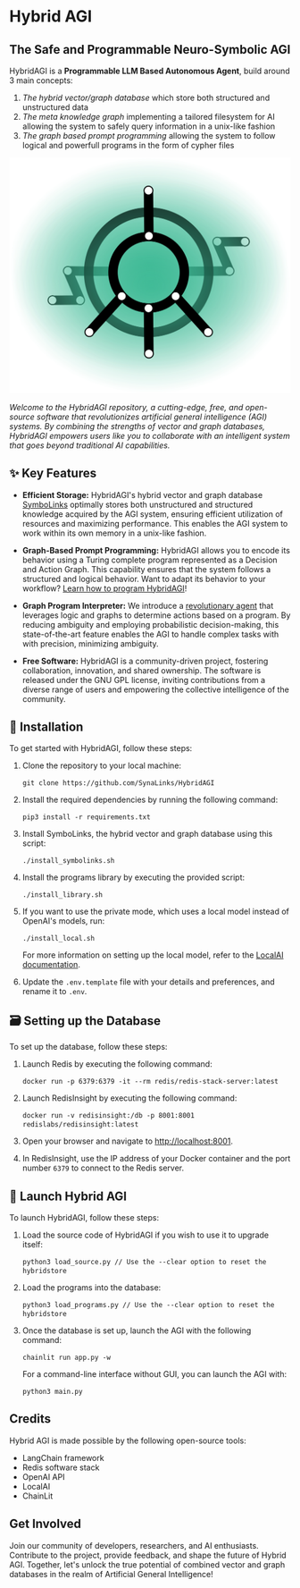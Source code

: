 # Hybrid AGI
## The Safe and Programmable Neuro-Symbolic AGI

HybridAGI is a **Programmable LLM Based Autonomous Agent**, build around 3 main concepts:
1. *The hybrid vector/graph database* which store both structured and unstructured data
2. *The meta knowledge graph* implementing a tailored filesystem for AI allowing the system to safely query information in a unix-like fashion
3. *The graph based prompt programming* allowing the system to follow logical and powerfull programs in the form of cypher files

![logo](img/synalinks_logo.png)

*Welcome to the HybridAGI repository, a cutting-edge, free, and open-source software that revolutionizes artificial general intelligence (AGI) systems. By combining the strengths of vector and graph databases, HybridAGI empowers users like you to collaborate with an intelligent system that goes beyond traditional AI capabilities.*

## ✨ Key Features

- **Efficient Storage:** HybridAGI's hybrid vector and graph database [SymboLinks](https://github.com/SynaLinks/SymboLinks) optimally stores both unstructured and structured knowledge acquired by the AGI system, ensuring efficient utilization of resources and maximizing performance. This enables the AGI system to work within its own memory in a unix-like fashion.

- **Graph-Based Prompt Programming:** HybridAGI allows you to encode its behavior using a Turing complete program represented as a Decision and Action Graph. This capability ensures that the system follows a structured and logical behavior. Want to adapt its behavior to your workflow? [Learn how to program HybridAGI](https://github.com/SynaLinks/HybridAGI-library)!

- **Graph Program Interpreter:** We introduce a [revolutionary agent](hybrid_agi/agents/grapĥ_program_interpreter.py) that leverages logic and graphs to determine actions based on a program. By reducing ambiguity and employing probabilistic decision-making, this state-of-the-art feature enables the AGI to handle complex tasks with with precision, minimizing ambiguity.

- **Free Software:** HybridAGI is a community-driven project, fostering collaboration, innovation, and shared ownership. The software is released under the GNU GPL license, inviting contributions from a diverse range of users and empowering the collective intelligence of the community.

## 🎉 Installation

To get started with HybridAGI, follow these steps:

1. Clone the repository to your local machine:
   ```
   git clone https://github.com/SynaLinks/HybridAGI
   ```

2. Install the required dependencies by running the following command:
   ```
   pip3 install -r requirements.txt
   ```

3. Install SymboLinks, the hybrid vector and graph database using this script:
   ```
   ./install_symbolinks.sh
   ```

4. Install the programs library by executing the provided script:
   ```
   ./install_library.sh
   ```

5. If you want to use the private mode, which uses a local model instead of OpenAI's models, run:
   ```
   ./install_local.sh
   ```

   For more information on setting up the local model, refer to the [LocalAI documentation](https://github.com/go-skynet/LocalAI).

6. Update the `.env.template` file with your details and preferences, and rename it to `.env`.

## 🗃️ Setting up the Database

To set up the database, follow these steps:

1. Launch Redis by executing the following command:
   ```
   docker run -p 6379:6379 -it --rm redis/redis-stack-server:latest
   ```

2. Launch RedisInsight by executing the following command:
   ```
   docker run -v redisinsight:/db -p 8001:8001 redislabs/redisinsight:latest
   ```

3. Open your browser and navigate to [http://localhost:8001](http://localhost:8001).

4. In RedisInsight, use the IP address of your Docker container and the port number `6379` to connect to the Redis server.

## 🚀 Launch Hybrid AGI

To launch HybridAGI, follow these steps:

1. Load the source code of HybridAGI if you wish to use it to upgrade itself:
   ```
   python3 load_source.py // Use the --clear option to reset the hybridstore
   ```

2. Load the programs into the database:
   ```
   python3 load_programs.py // Use the --clear option to reset the hybridstore
   ```

3. Once the database is set up, launch the AGI with the following command:
   ```
   chainlit run app.py -w
   ```

   For a command-line interface without GUI, you can launch the AGI with:
   ```
   python3 main.py
   ```

## Credits

Hybrid AGI is made possible by the following open-source tools:

- LangChain framework
- Redis software stack
- OpenAI API
- LocalAI
- ChainLit

## Get Involved

Join our community of developers, researchers, and AI enthusiasts. Contribute to the project, provide feedback, and shape the future of Hybrid AGI. Together, let's unlock the true potential of combined vector and graph databases in the realm of Artificial General Intelligence!